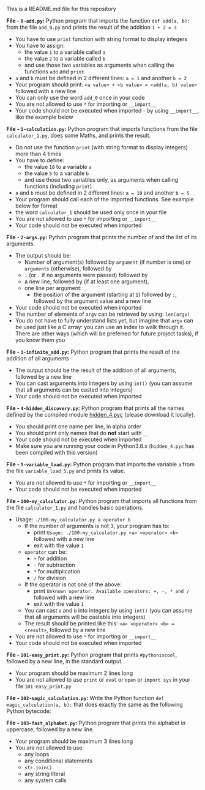 This is a README.md file for this repository

**File - `0-add.py`:** Python program that imports the function  `def add(a, b):`  from the file  `add_0.py`  and prints the result of the addition  `1 + 2 = 3`

-   You have to use  `print`  function with string format to display integers
-   You have to assign:
    -   the value  `1`  to a variable called  `a`
    -   the value  `2`  to a variable called  `b`
    -   and use those two variables as arguments when calling the functions  `add`  and  `print`
-   `a`  and  `b`  must be defined in 2 different lines:  `a = 1`  and another  `b = 2`
-   Your program should print:  `<a value> + <b value> = <add(a, b) value>`  followed with a new line
-   You can only use the word  `add_0`  once in your code
-   You are not allowed to use  `*`  for importing or  `__import__`
-   Your code should not be executed when imported - by using  `__import__`, like the example below

**File - `1-calculation.py`:** Python program that imports functions from the file  `calculator_1.py`, does some Maths, and prints the result.

-   Do not use the function  `print`  (with string format to display integers) more than 4 times
-   You have to define:
    -   the value  `10`  to a variable  `a`
    -   the value  `5`  to a variable  `b`
    -   and use those two variables only, as arguments when calling functions (including  `print`)
-   `a`  and  `b`  must be defined in 2 different lines:  `a = 10`  and another  `b = 5`
-   Your program should call each of the imported functions. See example below for format
-   the word  `calculator_1`  should be used only once in your file
-   You are not allowed to use  `*`  for importing or  `__import__`
-   Your code should not be executed when imported

**File - `2-args.py`:** Python program that prints the number of and the list of its arguments.

-   The output should be:
    -   Number of argument(s) followed by  `argument`  (if number is one) or  `arguments`  (otherwise), followed by
    -   `:`  (or  `.`  if no arguments were passed) followed by
    -   a new line, followed by (if at least one argument),
    -   one line per argument:
        -   the position of the argument (starting at  `1`) followed by  `:`, followed by the argument value and a new line
-   Your code should not be executed when imported
-   The number of elements of  `argv`  can be retrieved by using:  `len(argv)`
-   You do not have to fully understand lists yet, but imagine that  `argv`  can be used just like a C array: you can use an index to walk through it. There are other ways (which will be preferred for future project tasks), if you know them you

**File - `3-infinite_add.py`:** Python program that prints the result of the addition of all arguments

-   The output should be the result of the addition of all arguments, followed by a new line
-   You can cast arguments into integers by using  `int()`  (you can assume that all arguments can be casted into integers)
-   Your code should not be executed when imported

**File - `4-hidden_discovery.py`:** Python program that prints all the names defined by the compiled module  [hidden_4.pyc](https://github.com/alx-tools/0x02.py/raw/master/hidden_4.pyc "hidden_4.pyc")  (please download it locally).

-   You should print one name per line, in alpha order
-   You should print only names that do  **not**  start with  `__`
-   Your code should not be executed when imported
-   Make sure you are running your code in Python3.8.x (`hidden_4.pyc`  has been compiled with this version)

**File - `5-variable_load.py`:** Python program that imports the variable  `a`  from the file  `variable_load_5.py`  and prints its value.

-   You are not allowed to use  `*`  for importing or  `__import__`
-   Your code should not be executed when imported

**File - `100-my_calculator.py`:** Python program that imports all functions from the file  `calculator_1.py`  and handles basic operations.

-   Usage:  `./100-my_calculator.py a operator b`
    -   If the number of arguments is not 3, your program has to:
        -   print  `Usage: ./100-my_calculator.py <a> <operator> <b>`  followed with a new line
        -   exit with the value  `1`
    -   `operator`  can be:
        -   `+`  for addition
        -   `-`  for subtraction
        -   `*`  for multiplication
        -   `/`  for division
    -   If the operator is not one of the above:
        -   print  `Unknown operator. Available operators: +, -, * and /`  followed with a new line
        -   exit with the value  `1`
    -   You can cast  `a`  and  `b`  into integers by using  `int()`  (you can assume that all arguments will be castable into integers)
    -   The result should be printed like this:  `<a> <operator> <b> = <result>`, followed by a new line
-   You are not allowed to use  `*`  for importing or  `__import__`
-   Your code should not be executed when imported

**File - `101-easy_print.py`:** Python program that prints  `#pythoniscool`, followed by a new line, in the standard output.

-   Your program should be maximum 2 lines long
-   You are not allowed to use  `print`  or  `eval`  or  `open`  or  `import sys`  in your file  `101-easy_print.py`

**File - `102-magic_calculation.py`:** Write the Python function  `def magic_calculation(a, b):`  that does exactly the same as the following Python bytecode:

**File - `103-fast_alphabet.py`:** Python program that prints the alphabet in uppercase, followed by a new line.

-   Your program should be maximum 3 lines long
-   You are not allowed to use:
    -   any loops
    -   any conditional statements
    -   `str.join()`
    -   any string literal
    -   any system calls
